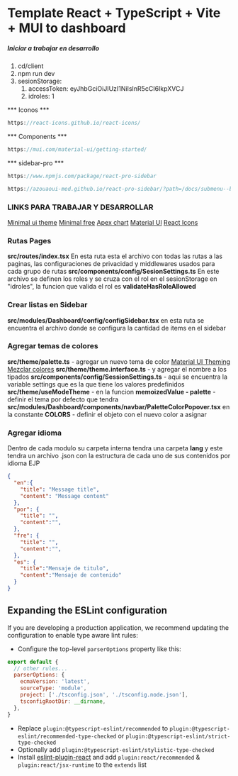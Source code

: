 # Template React + TypeScript + Vite + MUI to dashboard

##### Iniciar a trabajar en desarrollo
1. cd/client
2. npm run dev
3. sesionStorage:
    1. accessToken: eyJhbGciOiJIUzI1NiIsInR5cCI6IkpXVCJ
    2. idroles: 1


*** Iconos ***
```ts
https://react-icons.github.io/react-icons/
```

*** Components ***
```ts
https://mui.com/material-ui/getting-started/
```

*** sidebar-pro ***
```ts
https://www.npmjs.com/package/react-pro-sidebar

https://azouaoui-med.github.io/react-pro-sidebar/?path=/docs/submenu--basic
```

### LINKS PARA TRABAJAR Y DESARROLLAR
[Minimal ui theme](https://minimals.cc/dashboard)
[Minimal free](https://minimal-kit-react.vercel.app/)
[Apex chart](https://apexcharts.com/docs/installation/)
[Material UI](https://mui.com/x/react-data-grid/editing/)
[React Icons](https://react-icons.github.io/react-icons/)

### Rutas Pages
**src/routes/index.tsx**
En esta ruta esta el archivo con todas las rutas a las paginas, las configuraciones de privacidad y middlewares usados para cada grupo de rutas
**src/components/config/SesionSettings.ts**
En este archivo se definen los roles y se cruza con el rol en el sesionStorage en "idroles", la funcion que valida el rol es **validateHasRoleAllowed**

### Crear listas en Sidebar
**src/modules/Dashboard/config/configSidebar.tsx**
en esta ruta se encuentra el archivo donde se configura la cantidad de items en el sidebar

### Agregar temas de colores
**src/theme/palette.ts** - agregar un nuevo tema de color [Material UI Theming Mezclar colores](https://mui.com/material-ui/customization/color/)
**src/theme/theme.interface.ts** - y agregar el nombre a los tipados
**src/components/config/SessionSettings.ts** - aqui se encuentra la variable settings que es la que tiene los valores predefinidos
**src/theme/useModeTheme** - en la funcion **memoizedValue - palette** - definir el tema por defecto que tendra
**src/modules/Dashboard/components/navbar/PaletteColorPopover.tsx** en la constante **COLORS** - definir el objeto con el nuevo color a asignar

### Agregar idioma
Dentro de cada modulo su carpeta interna tendra una carpeta **lang** y este tendra un archivo .json con la estructura de cada uno de sus contenidos por idioma EJP
```json
{
  "en":{
    "title": "Message title",
    "content": "Message content"
  },
  "por": {
    "title": "",
    "content":"",
  },
  "fre": {
    "title": "",
    "content":"",
  },
  "es": {
    "title":"Mensaje de titulo",
    "content":"Mensaje de contenido"
  }
}
```

















## Expanding the ESLint configuration

If you are developing a production application, we recommend updating the configuration to enable type aware lint rules:

- Configure the top-level `parserOptions` property like this:

```js
export default {
  // other rules...
  parserOptions: {
    ecmaVersion: 'latest',
    sourceType: 'module',
    project: ['./tsconfig.json', './tsconfig.node.json'],
    tsconfigRootDir: __dirname,
  },
}
```

- Replace `plugin:@typescript-eslint/recommended` to `plugin:@typescript-eslint/recommended-type-checked` or `plugin:@typescript-eslint/strict-type-checked`
- Optionally add `plugin:@typescript-eslint/stylistic-type-checked`
- Install [eslint-plugin-react](https://github.com/jsx-eslint/eslint-plugin-react) and add `plugin:react/recommended` & `plugin:react/jsx-runtime` to the `extends` list
